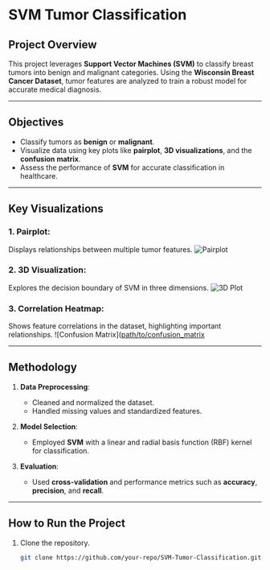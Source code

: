 # **SVM Tumor Classification**

## **Project Overview**
This project leverages **Support Vector Machines (SVM)** to classify breast tumors into benign and malignant categories. Using the **Wisconsin Breast Cancer Dataset**,  tumor features are analyzed to train a robust model for accurate medical diagnosis.

---

## **Objectives**
- Classify tumors as **benign** or **malignant**.
- Visualize data using key plots like **pairplot**, **3D visualizations**, and the **confusion matrix**.
- Assess the performance of **SVM** for accurate classification in healthcare.

---

## **Key Visualizations**

### 1. **Pairplot**: 
Displays relationships between multiple tumor features.
![Pairplot]([[https://github.com/Statninja/SVM-Classification-of-Bening-Malign-Tumors/blob/main/output_11_0.png?raw=true](https://raw.githubusercontent.com/Statninja/SVM-Classification-of-Bening-Malign-Tumors/refs/heads/main/output_11_0.png)])

### 2. **3D Visualization**:
Explores the decision boundary of SVM in three dimensions.
![3D Plot]([path/to/3d_plot.png](https://github.com/Statninja/SVM-Classification-of-Bening-Malign-Tumors/blob/main/SVM%203D.png))

### 3. **Correlation Heatmap**:
Shows feature correlations in the dataset, highlighting important relationships.
![Confusion Matrix]([path/to/confusion_matrix](https://github.com/Statninja/SVM-Classification-of-Bening-Malign-Tumors/blob/main/output_13_0.png)

---

## **Methodology**
1. **Data Preprocessing**:
   - Cleaned and normalized the dataset.
   - Handled missing values and standardized features.

2. **Model Selection**:
   - Employed **SVM** with a linear and radial basis function (RBF) kernel for classification.

3. **Evaluation**:
   - Used **cross-validation** and performance metrics such as **accuracy**, **precision**, and **recall**.

---

## **How to Run the Project**
1. Clone the repository.
   ```bash
   git clone https://github.com/your-repo/SVM-Tumor-Classification.git

